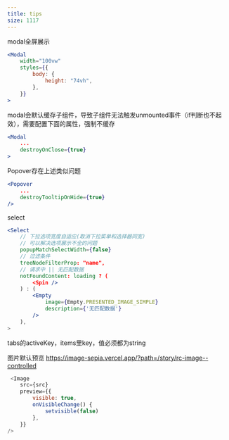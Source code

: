 ```yaml
---
title: tips
size: 1117
---
```

modal全屏展示
```jsx
<Modal
    width="100vw"
    styles={{
        body: {
            height: "74vh",
        },
    }}
>
```

modal会默认缓存子组件，导致子组件无法触发unmounted事件（if判断也不起效），需要配置下面的属性，强制不缓存
```jsx
<Modal
	...
    destroyOnClose={true}
>
```

Popover存在上述类似问题
```jsx
<Popover
	...
	destroyTooltipOnHide={true}
/>
```

select
```jsx
<Select
	// 下拉选项宽度自适应(取消下拉菜单和选择器同宽)
	// 可以解决选项展示不全的问题
    popupMatchSelectWidth={false}
    // 过滤条件
    treeNodeFilterProp: "name",
    // 请求中 || 无匹配数据
    notFoundContent: loading ? (
		<Spin />
	) : (
		<Empty
			image={Empty.PRESENTED_IMAGE_SIMPLE}
			description={'无匹配数据'}
		/>
	),
>
```

tabs的activeKey，items里key，值必须都为string

图片默认预览
https://image-sepia.vercel.app/?path=/story/rc-image--controlled
```js
 <Image
	src={src}
	preview={{
		visible: true,
		onVisibleChange() {
			setvisible(false)
		},
	}}
/>
```
